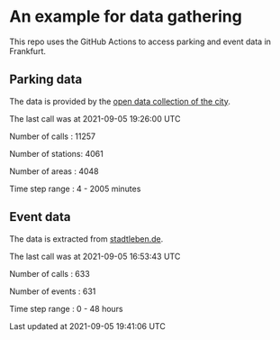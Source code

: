 # An example for data gathering

This repo uses the GitHub Actions to access parking and event data in Frankfurt.

## Parking data
The data is provided by the [open data collection of the city](https://www.offenedaten.frankfurt.de/).

The last call was at 2021-09-05 19:26:00 UTC

Number of calls   : 11257

Number of stations:  4061

Number of areas   :  4048

Time step range   :     4 -  2005 minutes


## Event data
The data is extracted from [stadtleben.de](https://stadtleben.de/frankfurt/).

The last call was at 2021-09-05 16:53:43 UTC

Number of calls   : 633

Number of events  : 631

Time step range   :   0 -  48 hours


Last updated at 2021-09-05 19:41:06 UTC

